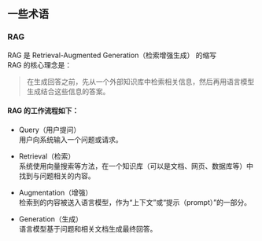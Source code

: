 ## 一些术语
### RAG
RAG 是 Retrieval-Augmented Generation（检索增强生成） 的缩写  
RAG 的核心理念是：
> 在生成回答之前，先从一个外部知识库中检索相关信息，然后再用语言模型生成结合这些信息的答案。

#### RAG 的工作流程如下：
- Query（用户提问）  
用户向系统输入一个问题或请求。

- Retrieval（检索）  
系统使用向量搜索等方法，在一个知识库（可以是文档、网页、数据库等）中找到与问题相关的内容。

- Augmentation（增强）  
检索到的内容被送入语言模型，作为“上下文”或“提示（prompt）”的一部分。

- Generation（生成）  
语言模型基于问题和相关文档生成最终回答。

